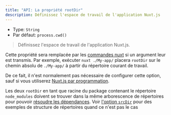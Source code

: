 ```yaml
---
title: "API: La propriété rootDir"
description: Définissez l'espace de travail de l'application Nuxt.js
---
```


- Type: `String`
- Par défaut: `process.cwd()`

> Définissez l'espace de travail de l'application Nuxt.js.

Cette propriété sera remplacée par les [commandes nuxt](/guide/commandes) si un argument leur est transmis. Par exemple, 
exécuter `nuxt ./My-app/` placera `rootDir` sur le chemin absolu de `./My-app/` à partir du répertoire courant de travail.

De ce fait, il n'est normalement pas nécessaire de configurer cette option, sauf si vous utiliserez [Nuxt.js par programmation](/api/nuxt).

<div class="Alert Alert--blue">

Les deux `rootDir` en tant que racine du package contenant le répertoire `node_modules` doivent se trouver dans la même 
arborescence de répertoires pour pouvoir [résoudre les dépendances](https://nodejs.org/api/modules.html#modules_all_together).
Voir [l'option `srcDir`](/api/configuration-srcdir) pour des exemples de structure de répertoires quand ce n'est pas le cas

</div>
